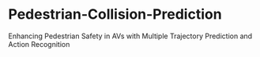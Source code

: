# Pedestrian-Collision-Prediction
Enhancing Pedestrian Safety in AVs with Multiple Trajectory Prediction and Action Recognition
